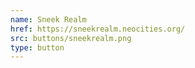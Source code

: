 ```yaml
---
name: Sneek Realm
href: https://sneekrealm.neocities.org/
src: buttons/sneekrealm.png
type: button
---
```

